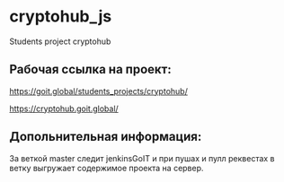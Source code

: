 # cryptohub_js

Students project cryptohub

## Рабочая ссылка на проект:

https://goit.global/students_projects/cryptohub/

https://cryptohub.goit.global/

## Допольнительная информация:

За веткой master следит jenkinsGoIT и при пушах и пулл реквестах в ветку выгружает содержимое проекта на сервер.
